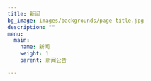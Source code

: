 ```yaml
---
title: 新闻
bg_image: images/backgrounds/page-title.jpg
description: ""
menu:
  main:
    name: 新闻
    weight: 1
    parent: 新闻公告

---
```


